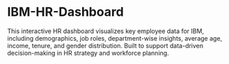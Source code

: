 # IBM-HR-Dashboard
This interactive HR dashboard visualizes key employee data for IBM, including demographics, job roles, department-wise insights, average age, income, tenure, and gender distribution. Built to support data-driven decision-making in HR strategy and workforce planning.
